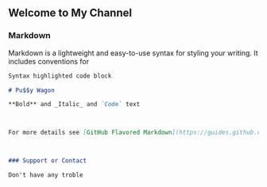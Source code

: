 ## Welcome to My Channel

### Markdown

Markdown is a lightweight and easy-to-use syntax for styling your writing. It includes conventions for

```markdown
Syntax highlighted code block

# Pu$$y Wagon 

**Bold** and _Italic_ and `Code` text



For more details see [GitHub Flavored Markdown](https://guides.github.com/features/mastering-markdown/).



### Support or Contact

Don't have any troble
